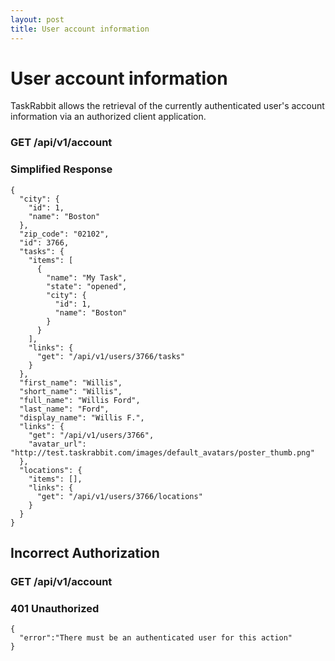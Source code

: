 ```yaml
---
layout: post
title: User account information
---
```

# User account information

TaskRabbit allows the retrieval of the currently authenticated user's account information via an authorized client application.

### GET /api/v1/account

### Simplified Response

```
{
  "city": {
    "id": 1,
    "name": "Boston"
  },
  "zip_code": "02102",
  "id": 3766,
  "tasks": {
    "items": [
      {
        "name": "My Task",
        "state": "opened",
        "city": {
          "id": 1,
          "name": "Boston"
        }
      }
    ],
    "links": {
      "get": "/api/v1/users/3766/tasks"
    }
  },
  "first_name": "Willis",
  "short_name": "Willis",
  "full_name": "Willis Ford",
  "last_name": "Ford",
  "display_name": "Willis F.",
  "links": {
    "get": "/api/v1/users/3766",
    "avatar_url": "http://test.taskrabbit.com/images/default_avatars/poster_thumb.png"
  },
  "locations": {
    "items": [],
    "links": {
      "get": "/api/v1/users/3766/locations"
    }
  }
}
```

## Incorrect Authorization

### GET /api/v1/account


### 401 Unauthorized

```
{
  "error":"There must be an authenticated user for this action"
}
```
